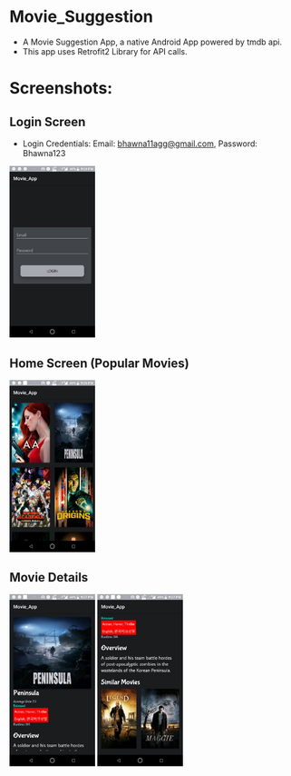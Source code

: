 # Movie_Suggestion

- A Movie Suggestion App, a native Android App powered by tmdb api.
- This app uses Retrofit2 Library for API calls.

# Screenshots:

## Login Screen
- Login Credentials: Email: bhawna11agg@gmail.com, Password: Bhawna123<br>
<img src="app/src/main/assets/Screenshot_Login_Screen.jpeg" width ="30%"/>

## Home Screen (Popular Movies)
<img src="app/src/main/assets/Popular_movie.jpeg" width ="30%"/><br>

## Movie Details
<img src="app/src/main/assets/Detail1.jpeg" width ="30%"/>
<img src="app/src/main/assets/Details2.jpeg" width ="30%"/><br>


